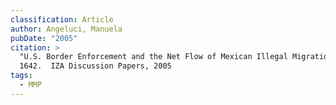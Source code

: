 ```yaml
---
classification: Article
author: Angeluci, Manuela
pubDate: "2005"
citation: >
  "U.S. Border Enforcement and the Net Flow of Mexican Illegal Migration". No.
  1642.  IZA Discussion Papers, 2005
tags:
  - MMP
---
```

